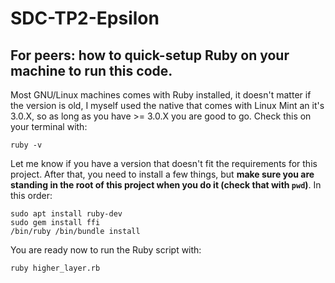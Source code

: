 # SDC-TP2-Epsilon

## For peers: how to quick-setup Ruby on your machine to run this code.

Most GNU/Linux machines comes with Ruby installed, it doesn't matter if the version is old, I myself used the native that comes with Linux Mint an it's 3.0.X, so as long as you have >= 3.0.X you are good to go. Check this on your terminal with:  
  
`ruby -v`

Let me know if you have a version that doesn't fit the requirements for this project. After that, you need to install a few things, but **make sure you are standing in the root of this project when you do it (check that with `pwd`)**. In this order:

```text
sudo apt install ruby-dev
sudo gem install ffi
/bin/ruby /bin/bundle install
```

You are ready now to run the Ruby script with:

`ruby higher_layer.rb`
